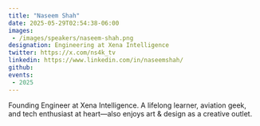 ```yaml
---
title: "Naseem Shah"
date: 2025-05-29T02:54:38-06:00
images: 
 - /images/speakers/naseem-shah.png
designation: Engineering at Xena Intelligence
twitter: https://x.com/ns4k_tv
linkedin: https://www.linkedin.com/in/naseemshah/
github: 
events:
 - 2025
---
```


Founding Engineer at Xena Intelligence. A lifelong learner, aviation geek, and tech enthusiast at heart—also enjoys art & design as a creative outlet.


